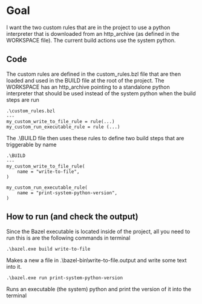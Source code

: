 # Goal
I want the two custom rules that are in the project to use a python interpreter that is downloaded from an http_archive (as defined in the WORKSPACE file). The current build actions use the system python.

## Code
The custom rules are defined in the custom_rules.bzl file that are then loaded and used in the BUILD file at the root of the project. The WORKSPACE has an http_archive pointing to a standalone python interpreter that should be used instead of the system python when the build steps are run   
```
.\custom_rules.bzl
---
my_custom_write_to_file_rule = rule(...)
my_custom_run_executable_rule = rule (...)
```
The .\BUILD file then uses these rules to define two build steps that are triggerable by name
```
.\BUILD 
---
my_custom_write_to_file_rule(
    name = "write-to-file",
)

my_custom_run_executable_rule(
    name = "print-system-python-version",
)
```
## How to run (and check the output)
Since the Bazel executable is located inside of the project, all you need to run this is are the following commands in terminal
```
.\bazel.exe build write-to-file
```
Makes a new a file in .\bazel-bin\write-to-file.output and write some text into it.
```
.\bazel.exe run print-system-python-version
```
Runs an executable (the system) python and print the version of it into the terminal
